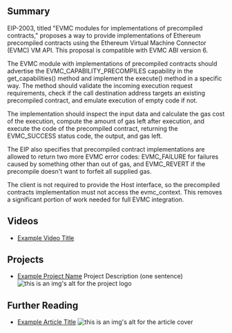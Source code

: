 ## Summary

EIP-2003, titled "EVMC modules for implementations of precompiled contracts," proposes a way to provide implementations of Ethereum precompiled contracts using the Ethereum Virtual Machine Connector (EVMC) VM API. This proposal is compatible with EVMC ABI version 6.

The EVMC module with implementations of precompiled contracts should advertise the EVMC_CAPABILITY_PRECOMPILES capability in the get_capabilities() method and implement the execute() method in a specific way. The method should validate the incoming execution request requirements, check if the call destination address targets an existing precompiled contract, and emulate execution of empty code if not.

The implementation should inspect the input data and calculate the gas cost of the execution, compute the amount of gas left after execution, and execute the code of the precompiled contract, returning the EVMC_SUCCESS status code, the output, and gas left.

The EIP also specifies that precompiled contract implementations are allowed to return two more EVMC error codes: EVMC_FAILURE for failures caused by something other than out of gas, and EVMC_REVERT if the precompile doesn't want to forfeit all supplied gas.

The client is not required to provide the Host interface, so the precompiled contracts implementation must not access the evmc_context. This removes a significant portion of work needed for full EVMC integration.

## Videos

- [Example Video Title](https://www.youtube.com/watch?v=TDGq4aeevgY)

## Projects

- [Example Project Name](https://xxxx.xxx/xxxxx) Project Description (one sentence) ![this is an img's alt for the project logo](https://xxxx.xxx/project-logo.xxx)

## Further Reading

- [Example Article Title](https://xxxx.xxx/xxxxx) ![this is an img's alt for the article cover](https://xxxx.xxx/article-cover.xxx)
